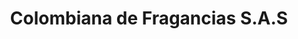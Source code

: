 ---
title: "Colombiana de Fragancias S.A.S"
url: /pereira/colombiana-de-fragancias-s-a-s/
shop: Parfümerie
---